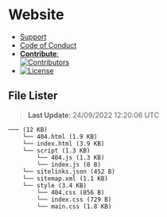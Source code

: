 # Website

- [Support](https://github.com/Wixonic/Website/blob/Default/.github/SUPPORT.md)
- [Code of Conduct](https://github.com/Wixonic/Website/blob/Default/.github/CODE_OF_CONDUCT.md)
- [**Contribute**:<br />![Contributors](https://img.shields.io/github/contributors/Wixonic/Website?color=%2308F&label=Contributors)](https://github.com/Wixonic/Website/blob/Default/.github/CONTRIBUTING.md)
- [![License](https://img.shields.io/github/license/Wixonic/Website?color=%23555&label=License)](https://github.com/Wixonic/Website/blob/Default/LICENSE.txt)

## File Lister
<!-- File Lister Display -->
> **Last Update**: 24/09/2022 12:20:06 UTC

```
─── (12 KB) 
    └── 404.html (1.9 KB)
    └── index.html (3.9 KB)
    └── script (1.3 KB) 
        └── 404.js (1.3 KB)
        └── index.js (0 B)
    └── sitelinks.json (452 B)
    └── sitemap.xml (1.1 KB)
    └── style (3.4 KB) 
        └── 404.css (856 B)
        └── index.css (729 B)
        └── main.css (1.8 KB)
```
<!-- File Lister Display -->